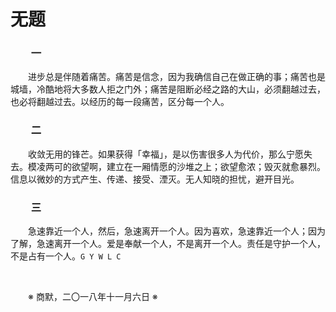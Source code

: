 # 无题

### &emsp;&emsp;一

&emsp;&emsp;进步总是伴随着痛苦。痛苦是信念，因为我确信自己在做正确的事；痛苦也是城墙，冷酷地将大多数人拒之门外；痛苦是阻断必经之路的大山，必须翻越过去，也必将翻越过去。以经历的每一段痛苦，区分每一个人。

### &emsp;&emsp;二

&emsp;&emsp;收敛无用的锋芒。如果获得「幸福」，是以伤害很多人为代价，那么宁愿失去。模凌两可的欲望啊，建立在一厢情愿的沙堆之上；欲望愈浓；毁灭就愈暴烈。信息以微妙的方式产生、传递、接受、湮灭。无人知晓的担忧，避开目光。

### &emsp;&emsp;三

&emsp;&emsp;急速靠近一个人，然后，急速离开一个人。因为喜欢，急速靠近一个人；因为了解，急速离开一个人。爱是奉献一个人，不是离开一个人。责任是守护一个人，不是占有一个人。`G Y W L C`

&emsp;&emsp;

&emsp;&emsp;※ 商默，二〇一八年十一月六日 ※